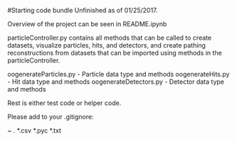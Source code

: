 #Starting code bundle
Unfinished as of 01/25/2017.

Overview of the project can be seen in README.ipynb

particleController.py contains all methods that can be called to create datasets, visualize particles, hits, and detectors, and create pathing reconstructions from datasets that can be imported using methods in the particleController.

oogenerateParticles.py - Particle data type and methods 
oogenerateHits.py - Hit data type and methods
oogenerateDetectors.py - Detector data type and methods

Rest is either test code or helper code. 

Please add to your .gitignore:

*~
.*
*.csv
*.pyc
*.txt

